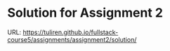 Solution for Assignment 2
===

URL: https://tuliren.github.io/fullstack-course5/assignments/assignment2/solution/
